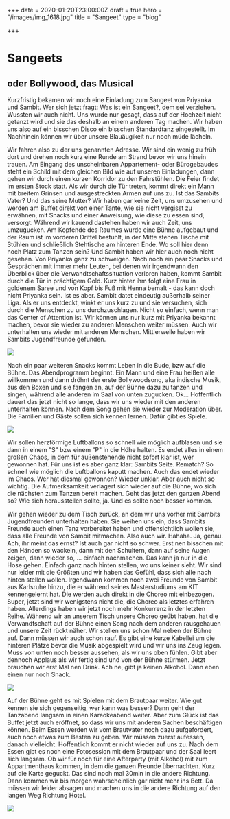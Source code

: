 +++
date = 2020-01-20T23:00:00Z
draft = true
hero = "/images/img_1618.jpg"
title = "Sangeet"
type = "blog"

+++
# Sangeets

## oder Bollywood, das Musical

Kurzfristig bekamen wir noch eine Einladung zum Sangeet von Priyanka und Sambit. Wer sich jetzt fragt: Was ist ein Sangeet?, dem sei verziehen. Wussten wir auch nicht. Uns wurde nur gesagt, dass auf der Hochzeit nicht getanzt wird und sie das deshalb an einem anderen Tag machen. Wir haben uns also auf ein bisschen Disco ein bisschen Standardtanz eingestellt. Im Nachhinein können wir über unsere Blauäugikeit nur noch müde lächeln.

Wir fahren also zu der uns genannten Adresse. Wir sind ein wenig zu früh dort und drehen noch kurz eine Runde am Strand bevor wir uns hinein trauen. Am Eingang des unscheinbaren Appartement- oder Bürogebaudes steht ein Schild mit dem gleichen Bild wie auf unseren Einladungen, dann gehen wir durch einen kurzen Korridor zu den Fahrstühlen. Die Feier findet im ersten Stock statt. Als wir durch die Tür treten, kommt direkt ein Mann mit breitem Grinsen und ausgestreckten Armen auf uns zu. Ist das Sambits Vater? Und das seine Mutter? Wir haben gar keine Zeit, uns umzusehen und werden am Buffet direkt von einer Tante, wie sie nicht vergisst zu erwähnen, mit Snacks und einer Anweisung, wie diese zu essen sind, versorgt. Während wir kauend dastehen haben wir auch Zeit, uns umzugucken. Am Kopfende des Raumes wurde eine Bühne aufgebaut und der Raum ist im vorderen Drittel bestuhlt, in der Mitte stehen Tische mit Stühlen und schließlich Stehtische am hinteren Ende. Wo soll hier denn noch Platz zum Tanzen sein? Und Sambit haben wir hier auch noch nicht gesehen. Von Priyanka ganz zu schweigen. Nach noch ein paar Snacks und Gesprächen mit immer mehr Leuten, bei denen wir irgendwann den Überblick über die Verwandtschaftssituation verloren haben, kommt Sambit durch die Tür in prächtigem Gold. Kurz hinter ihm folgt eine Frau in goldenem Saree und von Kopf bis Fuß mit Henna bemalt - das kann doch nicht Priyanka sein. Ist es aber. Sambit datet eindeutig außerhalb seiner Liga. Als er uns entdeckt, winkt er uns kurz zu und sie versuchen, sich durch die Menschen zu uns durchzuschlagen. Nicht so einfach, wenn man das Center of Attention ist. Wir können uns nur kurz mit Priyanka bekannt machen, bevor sie wieder zu anderen Menschen weiter müssen. Auch wir unterhalten uns wieder mit anderen Menschen. Mittlerweile haben wir Sambits Jugendfreunde gefunden.

![](/images/img_1368.jpg)

Nach ein paar weiteren Snacks kommt Leben in die Bude, bzw auf die Bühne. Das Abendprogramm beginnt. Ein Mann und eine Frau heißen alle willkommen und dann dröhnt der erste Bollywoodsong, aka indische Musik, aus den Boxen und sie fangen an, auf der Bühne dazu zu tanzen und singen, während alle anderen im Saal von unten zugucken. Ok... Hoffentlich dauert das jetzt nicht so lange, dass wir uns wieder mit den anderen unterhalten können. Nach dem Song gehen sie wieder zur Moderation über. Die Familien und Gäste sollen sich kennen lernen. Dafür gibt es Spiele.

![](/images/img_0544.jpg)

Wir sollen herzförmige Luftballons so schnell wie möglich aufblasen und sie dann in einem "S" bzw einem "P" in die Höhe halten. Es endet alles in einem großen Chaos, in dem für außenstehende nicht sofort klar ist, wer gewonnen hat. Für uns ist es aber ganz klar: Sambits Seite. Rematch? So schnell wie möglich die Luftballons kaputt machen. Auch das endet wieder im Chaos. Wer hat diesmal gewonnen? Wieder unklar. Aber auch nicht so wichtig. Die Aufmerksamkeit verlagert sich wieder auf die Bühne, wo sich die nächsten zum Tanzen bereit machen. Geht das jetzt den ganzen Abend so? Wie sich herausstellen sollte, ja. Und es sollte noch besser kommen.

Wir gehen wieder zu dem Tisch zurück, an dem wir uns vorher mit Sambits Jugendfreunden unterhalten haben. Sie weihen uns ein, dass Sambits Freunde auch einen Tanz vorbereitet haben und offensichtlich wollen sie, dass alle Freunde von Sambit mitmachen. Also auch wir. Hahaha. Ja, genau. Ach, ihr meint das ernst? Ist auch gar nicht so schwer. Erst nen bisschen mit den Händen so wackeln, dann mit den Schultern, dann auf seine Augen zeigen, dann wieder so, ... einfach nachmachen. Das kann ja nur in die Hose gehen. Einfach ganz nach hinten stellen, wo uns keiner sieht. Wir sind nur leider mit die Größten und wir haben das Gefühl, dass sich alle nach hinten stellen wollen. Irgendwann kommen noch zwei Freunde von Sambit aus Karlsruhe hinzu, die er während seines Masterstudiums am KIT kennengelernt hat. Die werden auch direkt in die Choreo mit einbezogen. Super, jetzt sind wir wenigstens nicht die, die Choreo als letztes erfahren haben. Allerdings haben wir jetzt noch mehr Konkurrenz in der letzten Reihe. Während wir an unserem Tisch unsere Choreo geübt haben, hat die Verwandtschaft auf der Bühne einen Song nach dem anderen rausgehauen und unsere Zeit rückt näher. Wir stellen uns schon Mal neben der Bühne auf. Dann müssen wir auch schon rauf. Es gibt eine kurze Kabellei um die hinteren Plätze bevor die Musik abgespielt wird und wir uns ins Zeug legen. Muss von unten noch besser aussehen, als wir uns oben fühlen. Gibt aber dennoch Applaus als wir fertig sind und von der Bühne stürmen. Jetzt brauchen wir erst Mal nen Drink. Ach ne, gibt ja keinen Alkohol. Dann eben einen nur noch Snack.

![](/images/img_1349.jpg)

Auf der Bühne geht es mit Spielen mit dem Brautpaar weiter. Wie gut kennen sie sich gegenseitig, wer kann was besser? Dann geht der Tanzabend langsam in einen Karaokeabend weiter. Aber zum Glück ist das Buffet jetzt auch eröffnet, so dass wir uns mit anderen Sachen beschäftigen können. Beim Essen werden wir vom Brautvater noch dazu aufgefordert, auch noch etwas zum Besten zu geben. Wir müssen zuerst aufessen, danach vielleicht. Hoffentlich kommt er nicht wieder auf uns zu. Nach dem Essen gibt es noch eine Fotosession mit dem Brautpaar und der Saal leert sich langsam. Ob wir für noch für eine Afterparty (mit Alkohol) mit zum Appartmenthaus kommen, in dem die ganzen Freunde übernachten. Kurz auf die Karte geguckt. Das sind noch mal 30min in die andere Richtung. Dann kommen wir bis morgen wahrscheinlich gar nicht mehr ins Bett. Da müssen wir leider absagen und machen uns in die andere Richtung auf den langen Weg Richtung Hotel.

![](/images/img_1583.jpg)